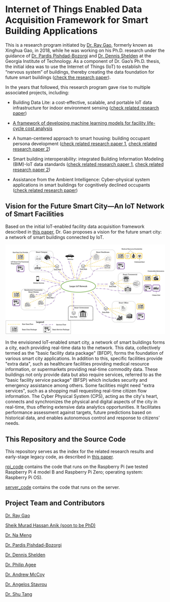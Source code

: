# Internet of Things Enabled Data Acquisition Framework for Smart Building Applications
This is a research program initiated by [Dr. Ray Gao](http://www.raygaoai.com/), formerly known as Xinghua Gao, in 2018, while he was working on his Ph.D. research under the guidance of [Dr. Pardis Pishdad-Bozorgi](https://bc.gatech.edu/people/pardis-pishdad-bozorgi) and [Dr. Dennis Shelden](https://www.case.rpi.edu/people/dennis-shelded) at the Georgia Institute of Technology. As a component of Dr. Gao’s Ph.D. thesis, the initial idea was to use the Internet of Things (IoT) to establish the “nervous system” of buildings, thereby creating the data foundation for future smart buildings ([check the research paper](Papers/IoT_Framework.pdf)). 

In the years that followed, this research program gave rise to multiple associated projects, including:

- Building Data Lite: a cost-effective, scalable, and portable IoT data infrastructure for indoor environment sensing ([check related research paper](Papers/BDL.pdf))

- [A framework of developing machine learning models for facility life-cycle cost analysis](https://github.com/XinghuaGao/life-cycle-cost)

- A human-centered approach to smart housing: building occupant persona development ([check related research paper 1](Papers/smart_housing.pdf), [check related research paper 2](Papers/ML-persona.pdf))
  
- Smart building interoperability: integrated Building Information Modeling (BIM)-IoT data standards ([check related research paper 1](Papers/BACnet-IFC.pdf), [check related research paper 2](Papers/building-iot.pdf))
  
- Assistance from the Ambient Intelligence: Cyber–physical system applications in smart buildings for cognitively declined occupants ([check related research paper](Papers/Ambient_Intelligence.pdf))

## Vision for the Future Smart City—An IoT Network of Smart Facilities

Based on the initial IoT-enabled facility data acquisition framework described in [this paper](Papers/IoT_Framework.pdf), Dr. Gao proposes a vision for the future smart city: a network of smart buildings connected by IoT.

![the_figure](Image/envisioned-smart-city.jpg)

In the envisioned IoT-enabled smart city, a network of smart buildings forms a city, each providing real-time data to the network. This data, collectively termed as the "basic facility data package" (BFDP), forms the foundation of various smart city applications. In addition to this, specific facilities provide "extra data", such as healthcare facilities providing medical resource information, or supermarkets providing real-time commodity data. These buildings not only provide data but also require services, referred to as the "basic facility service package" (BFSP) which includes security and emergency assistance among others. Some facilities might need "extra services", such as a shopping mall requesting real-time citizen flow information. The Cyber Physical System (CPS), acting as the city's heart, connects and synchronizes the physical and digital aspects of the city in real-time, thus offering extensive data analytics opportunities. It facilitates performance assessment against targets, future predictions based on historical data, and enables autonomous control and response to citizens' needs.

## This Repository and the Source Code

This repository serves as the index for the related research results and early-stage legacy code, as described in [this paper](Papers/IoT_Framework.pdf).

[rpi_code](rpi_code) contains the code that runs on the Raspberry Pi (we tested Raspberry Pi 4 model B and Raspberry Pi Zero; operating system: Raspberry Pi OS). 

[server_code](server_code) contains the code that runs on the server.

## Project Team and Contributors

[Dr. Ray Gao](http://www.raygaoai.com/)

[Sheik Murad Hassan Anik (soon to be PhD)](https://www.linkedin.com/in/anik801/)

[Dr. Na Meng](https://people.cs.vt.edu/nm8247/)

[Dr. Pardis Pishdad-Bozorgi](https://bc.gatech.edu/people/pardis-pishdad-bozorgi)

[Dr. Dennis Shelden](https://www.case.rpi.edu/people/dennis-shelded)

[Dr. Philip Agee](https://www.bc.vt.edu/people/agee)

[Dr. Andrew McCoy](https://www.bc.vt.edu/people/mccoy)

[Dr. Angelos Stavrou](https://computing.ece.vt.edu/~angelos/)

[Dr. Shu Tang](https://www.xjtlu.edu.cn/en/departments/academic-departments/civil-engineering/staff/shu-tang)
